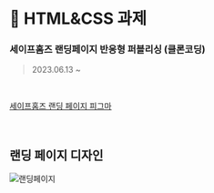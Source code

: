 # 🎈 HTML&CSS 과제

### 세이프홈즈 랜딩페이지 반응형 퍼블리싱 (클론코딩)

> 2023.06.13 ~

<br/>

[세이프홈즈 랜딩 페이지 피그마](https://www.figma.com/file/s5XMTwfBmWDmDJC0B6gAww/%E1%84%89%E1%85%A6%E1%84%8B%E1%85%B5%E1%84%91%E1%85%B3%E1%84%92%E1%85%A9%E1%86%B7%E1%84%8C%E1%85%B3-%E1%84%85%E1%85%A2%E1%86%AB%E1%84%83%E1%85%B5%E1%86%BC%E1%84%91%E1%85%A6%E1%84%8B%E1%85%B5%E1%84%8C%E1%85%B5?type=design&node-id=0-2&t=vB8Ey1RlMeGEcq2I-0)

 <br/>

## 랜딩 페이지 디자인

![랜딩페이지](https://github.com/eeeyooon/RWD_practice/assets/102462534/2a22bd03-7a4f-4a3c-8aea-26b206262057)

